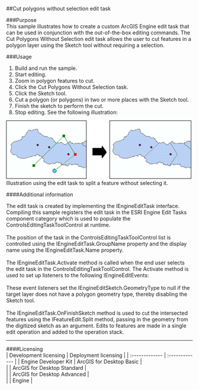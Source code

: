 ##Cut polygons without selection edit task

###Purpose  
This sample illustrates how to create a custom ArcGIS Engine edit task that can be used in conjunction with the out-of-the-box editing commands. The Cut Polygons Without Selection edit task allows the user to cut features in a polygon layer using the Sketch tool without requiring a selection.  


###Usage
1. Build and run the sample.   
1. Start editing.  
1. Zoom in polygon features to cut.  
1. Click the Cut Polygons Without Selection task.  
1. Click the Sketch tool.  
1. Cut a polygon (or polygons) in two or more places with the Sketch tool.  
1. Finish the sketch to perform the cut.  
1. Stop editing. See the following illustration:  



![Illustration using the edit task to split a feature without selecting it.](images/pic1.png)  
Illustration using the edit task to split a feature without selecting it.  


####Additional information  
<div xmlns="http://www.w3.org/1999/xhtml" xmlns:my="http://schemas.microsoft.com/office/infopath/2003/myXSD/2006-02-10T23:25:53">The edit task is created by implementing the IEngineEditTask interface. Compiling this sample registers the edit task in the ESRI Engine Edit Tasks component category which is used to populate the ControlsEditingTaskToolControl at runtime.  </div>  
<div xmlns="http://www.w3.org/1999/xhtml" xmlns:my="http://schemas.microsoft.com/office/infopath/2003/myXSD/2006-02-10T23:25:53"> </div>  
<div xmlns="http://www.w3.org/1999/xhtml" xmlns:my="http://schemas.microsoft.com/office/infopath/2003/myXSD/2006-02-10T23:25:53">The position of the task in the ControlsEditingTaskToolControl list is controlled using the IEngineEditTask.GroupName property and the display name using the IEngineEditTask.Name property.</div>  
<div xmlns="http://www.w3.org/1999/xhtml" xmlns:my="http://schemas.microsoft.com/office/infopath/2003/myXSD/2006-02-10T23:25:53"> </div>  
<div xmlns="http://www.w3.org/1999/xhtml" xmlns:my="http://schemas.microsoft.com/office/infopath/2003/myXSD/2006-02-10T23:25:53">The IEngineEditTask.Activate method is called when the end user selects the edit task in the ControlsEditingTaskToolControl. The Activate method is used to set up listeners to the following IEngineEditEvents: </div>  
<div xmlns="http://www.w3.org/1999/xhtml" xmlns:my="http://schemas.microsoft.com/office/infopath/2003/myXSD/2006-02-10T23:25:53">
  <br />These event listeners set the IEngineEditSketch.GeometryType to null if the target layer does not have a polygon geometry type, thereby disabling the Sketch tool.</div>  
<div xmlns="http://www.w3.org/1999/xhtml"> </div>  
<div xmlns="http://www.w3.org/1999/xhtml" xmlns:my="http://schemas.microsoft.com/office/infopath/2003/myXSD/2006-02-10T23:25:53">The IEngineEditTask.OnFinishSketch method is used to cut the intersected features using the IFeatureEdit.Split method, passing in the geometry from the digitized sketch as an argument. Edits to features are made in a single edit operation and added to the operation stack.  </div>  




---------------------------------

####Licensing  
| Development licensing | Deployment licensing | 
| :------------- | :------------- | 
| Engine Developer Kit | ArcGIS for Desktop Basic |  
|  | ArcGIS for Desktop Standard |  
|  | ArcGIS for Desktop Advanced |  
|  | Engine |  


